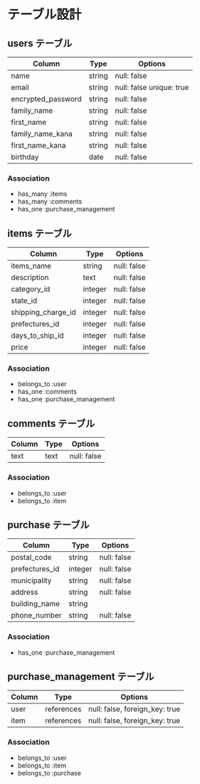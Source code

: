 # テーブル設計

## users テーブル

| Column             | Type   | Options     |
| ------------------ | ------ | ----------- |
| name               | string | null: false |
| email              | string | null: false  unique: true|
| encrypted_password | string | null: false |
| family_name        | string | null: false |
| first_name         | string | null: false |
| family_name_kana   | string | null: false |
| first_name_kana    | string | null: false |
| birthday           | date   | null: false |

### Association
- has_many :items
- has_many :comments
- has_one :purchase_management

## items テーブル

| Column             | Type    | Options     |
| ------------------ | ------  | ----------- |
| items_name         | string  | null: false |
| description        | text    | null: false |
| category_id        | integer | null: false |
| state_id           | integer | null: false |
| shipping_charge_id | integer | null: false |
| prefectures_id     | integer | null: false |
| days_to_ship_id    | integer | null: false |
| price              | integer | null: false |

### Association
- belongs_to :user
- has_one :comments
- has_one :purchase_management 

## comments テーブル

| Column | Type   | Options     |
| ------ | ------ | ----------- |
| text   |text    | null: false |

### Association
- belongs_to :user
- belongs_to :item

## purchase テーブル

| Column           | Type    | Options     |
| ---------------- | ------- | ----------- |
| postal_code      | string  | null: false |
| prefectures_id   | integer | null: false |
| municipality     | string  | null: false |
| address          | string  | null: false |
| building_name    | string  |             |
| phone_number     | string  | null: false |

### Association

- has_one :purchase_management

## purchase_management テーブル
| Column | Type       | Options                        |
| ------ | ---------- | ------------------------------ |
| user   | references | null: false, foreign_key: true |
| item   | references | null: false, foreign_key: true |

### Association
- belongs_to :user
- belongs_to :item
- belongs_to :purchase


